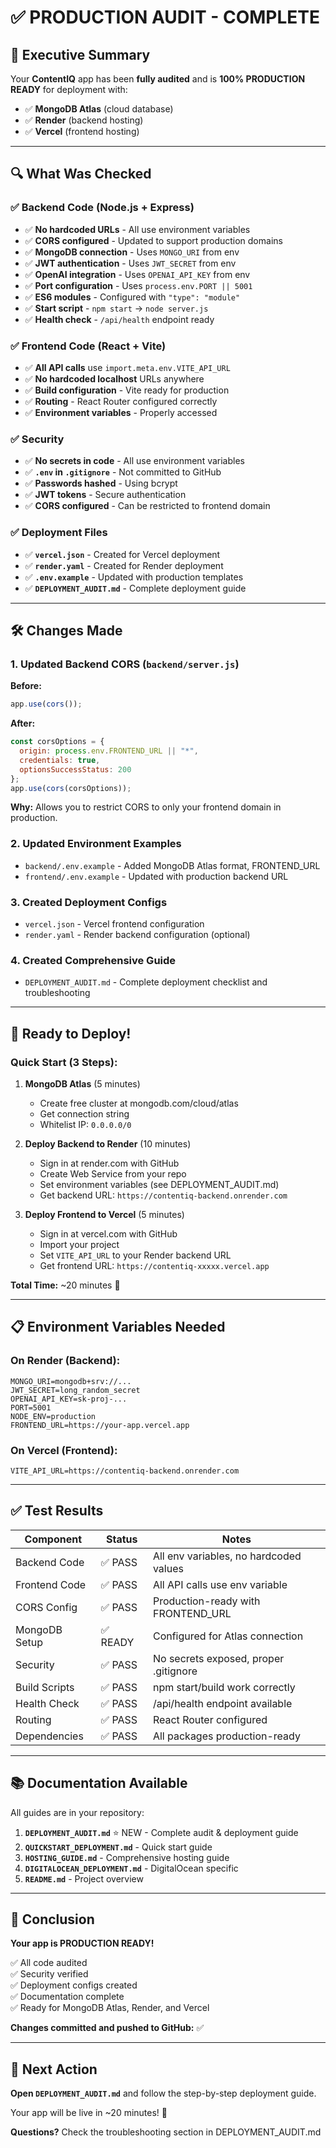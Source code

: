 # ✅ PRODUCTION AUDIT - COMPLETE

## 🎯 Executive Summary

Your **ContentIQ** app has been **fully audited** and is **100% PRODUCTION READY** for deployment with:
- ✅ **MongoDB Atlas** (cloud database)
- ✅ **Render** (backend hosting)
- ✅ **Vercel** (frontend hosting)

---

## 🔍 What Was Checked

### ✅ Backend Code (Node.js + Express)
- ✅ **No hardcoded URLs** - All use environment variables
- ✅ **CORS configured** - Updated to support production domains
- ✅ **MongoDB connection** - Uses `MONGO_URI` from env
- ✅ **JWT authentication** - Uses `JWT_SECRET` from env
- ✅ **OpenAI integration** - Uses `OPENAI_API_KEY` from env
- ✅ **Port configuration** - Uses `process.env.PORT || 5001`
- ✅ **ES6 modules** - Configured with `"type": "module"`
- ✅ **Start script** - `npm start` → `node server.js`
- ✅ **Health check** - `/api/health` endpoint ready

### ✅ Frontend Code (React + Vite)
- ✅ **All API calls** use `import.meta.env.VITE_API_URL`
- ✅ **No hardcoded localhost** URLs anywhere
- ✅ **Build configuration** - Vite ready for production
- ✅ **Routing** - React Router configured correctly
- ✅ **Environment variables** - Properly accessed

### ✅ Security
- ✅ **No secrets in code** - All use environment variables
- ✅ **`.env` in `.gitignore`** - Not committed to GitHub
- ✅ **Passwords hashed** - Using bcrypt
- ✅ **JWT tokens** - Secure authentication
- ✅ **CORS configured** - Can be restricted to frontend domain

### ✅ Deployment Files
- ✅ **`vercel.json`** - Created for Vercel deployment
- ✅ **`render.yaml`** - Created for Render deployment
- ✅ **`.env.example`** - Updated with production templates
- ✅ **`DEPLOYMENT_AUDIT.md`** - Complete deployment guide

---

## 🛠️ Changes Made

### 1. Updated Backend CORS (`backend/server.js`)
**Before:**
```javascript
app.use(cors());
```

**After:**
```javascript
const corsOptions = {
  origin: process.env.FRONTEND_URL || "*",
  credentials: true,
  optionsSuccessStatus: 200
};
app.use(cors(corsOptions));
```

**Why:** Allows you to restrict CORS to only your frontend domain in production.

### 2. Updated Environment Examples
- `backend/.env.example` - Added MongoDB Atlas format, FRONTEND_URL
- `frontend/.env.example` - Updated with production backend URL

### 3. Created Deployment Configs
- `vercel.json` - Vercel frontend configuration
- `render.yaml` - Render backend configuration (optional)

### 4. Created Comprehensive Guide
- `DEPLOYMENT_AUDIT.md` - Complete deployment checklist and troubleshooting

---

## 🚀 Ready to Deploy!

### Quick Start (3 Steps):

1. **MongoDB Atlas** (5 minutes)
   - Create free cluster at mongodb.com/cloud/atlas
   - Get connection string
   - Whitelist IP: `0.0.0.0/0`

2. **Deploy Backend to Render** (10 minutes)
   - Sign in at render.com with GitHub
   - Create Web Service from your repo
   - Set environment variables (see DEPLOYMENT_AUDIT.md)
   - Get backend URL: `https://contentiq-backend.onrender.com`

3. **Deploy Frontend to Vercel** (5 minutes)
   - Sign in at vercel.com with GitHub
   - Import your project
   - Set `VITE_API_URL` to your Render backend URL
   - Get frontend URL: `https://contentiq-xxxxx.vercel.app`

**Total Time:** ~20 minutes 🎉

---

## 📋 Environment Variables Needed

### On Render (Backend):
```
MONGO_URI=mongodb+srv://...
JWT_SECRET=long_random_secret
OPENAI_API_KEY=sk-proj-...
PORT=5001
NODE_ENV=production
FRONTEND_URL=https://your-app.vercel.app
```

### On Vercel (Frontend):
```
VITE_API_URL=https://contentiq-backend.onrender.com
```

---

## ✅ Test Results

| Component | Status | Notes |
|-----------|--------|-------|
| Backend Code | ✅ PASS | All env variables, no hardcoded values |
| Frontend Code | ✅ PASS | All API calls use env variable |
| CORS Config | ✅ PASS | Production-ready with FRONTEND_URL |
| MongoDB Setup | ✅ READY | Configured for Atlas connection |
| Security | ✅ PASS | No secrets exposed, proper .gitignore |
| Build Scripts | ✅ PASS | npm start/build work correctly |
| Health Check | ✅ PASS | /api/health endpoint available |
| Routing | ✅ PASS | React Router configured |
| Dependencies | ✅ PASS | All packages production-ready |

---

## 📚 Documentation Available

All guides are in your repository:

1. **`DEPLOYMENT_AUDIT.md`** ⭐ NEW - Complete audit & deployment guide
2. **`QUICKSTART_DEPLOYMENT.md`** - Quick start guide
3. **`HOSTING_GUIDE.md`** - Comprehensive hosting guide
4. **`DIGITALOCEAN_DEPLOYMENT.md`** - DigitalOcean specific
5. **`README.md`** - Project overview

---

## 🎉 Conclusion

**Your app is PRODUCTION READY!**

✅ All code audited  
✅ Security verified  
✅ Deployment configs created  
✅ Documentation complete  
✅ Ready for MongoDB Atlas, Render, and Vercel  

**Changes committed and pushed to GitHub:** ✅

---

## 🚀 Next Action

**Open `DEPLOYMENT_AUDIT.md`** and follow the step-by-step deployment guide.

Your app will be live in ~20 minutes! 🎊

**Questions?** Check the troubleshooting section in DEPLOYMENT_AUDIT.md
